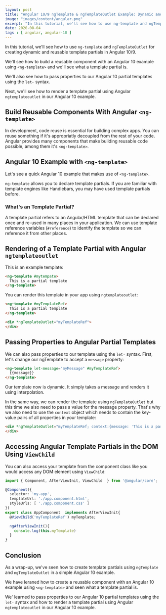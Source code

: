```yaml
---
layout: post
title: "Angular 10/9 ngTemplate & ngTemplateOutlet Example: Dynamic and Reusable Templates"
image: "images/content/angular.png"
excerpt: "In this tutorial, we'll see how to use ng-template and ngTemplateOutlet for creating dynamic and reusable template partials in Angular 10" 
date: 2020-08-04 
tags : [ angular, angular-10 ] 
---
```


In this tutorial, we'll see how to use `ng-template` and `ngTemplateOutlet` for creating dynamic and reusable template partials in Angular 10/9.

We'll see how to build a reusable component with an Angular 10 example using `<ng-template>` and we'll see what a template partial is.

We'll also see how to pass properties to our Angular 10 partial templates using the `let-` syntax.

Next, we'll see how to render a template partial using Angular `ngtemplateoutlet` in our Angular 10 example.


## Build Reusable Components With Angular `<ng-template>` 

In development, code reuse is essential for building complex apps. You can reuse  something if it's appropriatly decoupled from the rest of your code. Angular provides many components that make building reusable code possible, among them it's `<ng-template>`. 

## Angular 10 Example with `<ng-template>`

Let's see a quick Angular 10 example that makes use of `<ng-template>`.

`ng-template` allows you to declare template partials. If you are familiar with template engines like Handlebars, you may have used template partials before.

### What's an Template Partial?

A template partial refers to an Angular/HTML template that can be declared once and re-used in many places in your application. We can use template reference variables (`#reference`) to identify the template so we can reference it from other places.

## Rendering of a Template Partial with Angular `ngtemplateoutlet`

This is an example template:

```html
<ng-template #mytempate>  
  This is a partial template  
</ng-template>
```

You can render this template in your app using `ngtemplateoutlet`:

```html
<ng-template #myTemplateRef>  
  This is a partial template  
</ng-template>

<div *ngTemplateOutlet="myTemplateRef">
</div> 
``` 

## Passing Properties to Angular Partial Templates 

We can also pass properties to our template using the `let-` syntax. First, let's change our ngTemplate to accept a `message` property:

```html
<ng-template let-message="myMessage" #myTemplateRef>  
  {{message}}  
</ng-template>
```

Our template now is dynamic. It simply takes a message and renders it using interpolation.

In the same way, we can render the template using `ngTemplateOutlet` but this time we also need to pass a value for the message property. That's why we also need to use the `context` object which needs to contain the key-value pairs of all properties in your template:

```html
<div *ngTemplateOutlet="myTemplateRef; context:{message: 'This is a partial template'}">
</div> 
``` 

## Accessing Angular Template Partials in the DOM Using `ViewChild`

You can also access your template from the component class like you would access any DOM element using `ViewChild`: 

```ts
import { Component, AfterViewInit, ViewChild  } from '@angular/core';

@Component({
  selector: 'my-app',
  templateUrl: './app.component.html',
  styleUrls: [ './app.component.css' ]
})
export class AppComponent  implements AfterViewInit{
  @ViewChild('myTemplateRef') myTemplate; 

  ngAfterViewInit(){
    console.log(this.myTemplate)
  }
}
```

## Conclusion

As a wrap-up, we've seen how to create template partials using `ngTemplate` and `ngTemplateOutlet` in a simple Angular 10 example.

We have leraned how to create a reusable component with an Angular 10 example using `<ng-template>` and seen what a template partial is.

We' learned to pass properties to our Angular 10 partial templates using the `let-` syntax and how to render a template partial using Angular `ngtemplateoutlet` in our Angular 10 example.